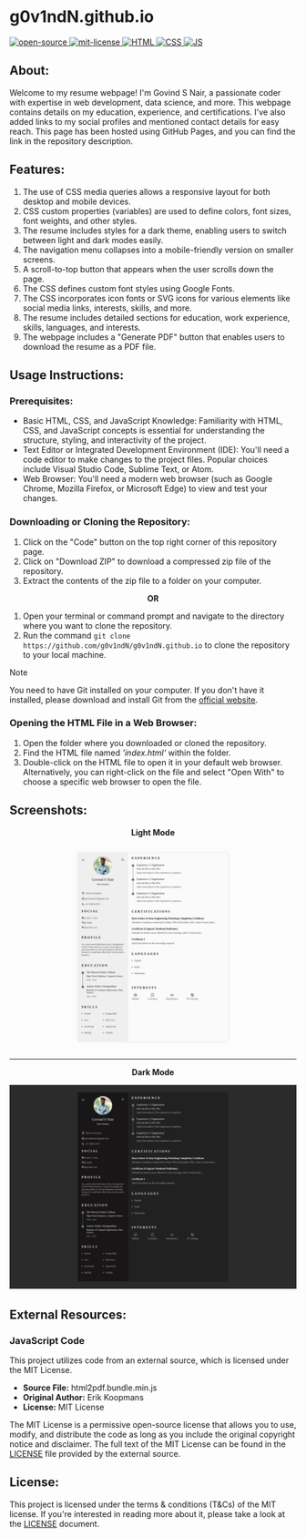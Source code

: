 # g0v1ndN.github.io
<div align="left">
   <a href="https://opensource.org/osd">
      <img src="https://img.shields.io/badge/Open%20Source-%2328a745" alt="open-source"/>
   </a>
   <a href="https://opensource.org/license/mit/">
      <img src="https://img.shields.io/badge/License-MIT-green" alt="mit-license"/>
   </a>
   <a href="https://developer.mozilla.org/en-US/docs/Web/HTML">
      <img src="https://img.shields.io/badge/HTML-%23E44D26?logo=html5&logoColor=white" alt="HTML"/>
   </a>
   <a href="https://developer.mozilla.org/en-US/docs/Web/CSS">
      <img src="https://img.shields.io/badge/CSS-%232965F1?logo=css3&logoColor=white" alt="CSS"/>
   </a>
   <a href="https://developer.mozilla.org/en-US/docs/Web/JavaScript">
      <img src="https://img.shields.io/badge/JavaScript-grey?logo=javascript" alt="JS"/>
   </a>
</div>

## About: 
Welcome to my resume webpage! I'm Govind S Nair, a passionate coder with expertise in web development, data science, and more. This webpage contains details on my education, experience, and certifications. I've also added links to my social profiles and mentioned contact details for easy reach. This page has been hosted using GitHub Pages, and you can find the link in the repository description.

## Features:
1. The use of CSS media queries allows a responsive layout for both desktop and mobile devices.
2. CSS custom properties (variables) are used to define colors, font sizes, font weights, and other styles.
3. The resume includes styles for a dark theme, enabling users to switch between light and dark modes easily.
4. The navigation menu collapses into a mobile-friendly version on smaller screens.
5. A scroll-to-top button that appears when the user scrolls down the page.
6. The CSS defines custom font styles using Google Fonts.
7. The CSS incorporates icon fonts or SVG icons for various elements like social media links, interests, skills, and more.
8. The resume includes detailed sections for education, work experience, skills, languages, and interests.
9. The webpage includes a "Generate PDF" button that enables users to download the resume as a PDF file.

## Usage Instructions:

### Prerequisites:
- Basic HTML, CSS, and JavaScript Knowledge: Familiarity with HTML, CSS, and JavaScript concepts is essential for understanding the structure, styling, and interactivity of the project.
- Text Editor or Integrated Development Environment (IDE): You'll need a code editor to make changes to the project files. Popular choices include Visual Studio Code, Sublime Text, or Atom.
- Web Browser: You'll need a modern web browser (such as Google Chrome, Mozilla Firefox, or Microsoft Edge) to view and test your changes.

### Downloading or Cloning the Repository:
1. Click on the "Code" button on the top right corner of this repository page.
2. Click on "Download ZIP" to download a compressed zip file of the repository.
3. Extract the contents of the zip file to a folder on your computer.

<p align="center"><b> OR </b></p>

1. Open your terminal or command prompt and navigate to the directory where you want to clone the repository.
2. Run the command `git clone https://github.com/g0v1ndN/g0v1ndN.github.io` to clone the repository to your local machine.
> [!NOTE]
> You need to have Git installed on your computer. If you don't have it installed, please download and install Git from the [official website](https://git-scm.com).

### Opening the HTML File in a Web Browser:
1. Open the folder where you downloaded or cloned the repository.
2. Find the HTML file named _'index.html'_ within the folder.
3. Double-click on the HTML file to open it in your default web browser. Alternatively, you can right-click on the file and select "Open With" to choose a specific web browser to open the file.

## Screenshots:
<p align="center"><b>Light Mode</b></p>
<img src="https://github.com/g0v1ndN/g0v1ndN.github.io/blob/main/Screenshots/light_mode.png" alt="light_mode"/>
<hr>
<p align="center"><b>Dark Mode</b></p>
<img src="https://github.com/g0v1ndN/g0v1ndN.github.io/blob/main/Screenshots/dark_mode.png" alt="dark_mode"/>

## External Resources:

### JavaScript Code
This project utilizes code from an external source, which is licensed under the MIT License.

- **Source File:** html2pdf.bundle.min.js
- **Original Author:** Erik Koopmans
- **License:** MIT License

The MIT License is a permissive open-source license that allows you to use, modify, and distribute the code as long as you include the original copyright notice and disclaimer. 
The full text of the MIT License can be found in the <a href="https://github.com/eKoopmans/html2pdf.js/blob/master/LICENSE">LICENSE</a> file provided by the external source.

## License: 
This project is licensed under the terms & conditions (T&Cs) of the MIT license. If you're interested in reading more about it, please take a look at the <a href="https://github.com/g0v1ndN/g0v1ndN.github.io/blob/main/LICENSE">LICENSE</a> document.
